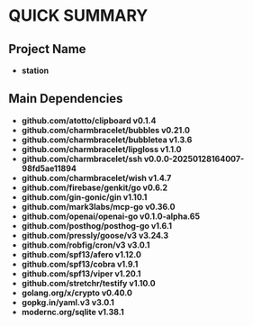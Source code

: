 # QUICK SUMMARY

## Project Name

- **station**

## Main Dependencies

- **github.com/atotto/clipboard v0.1.4**
- **github.com/charmbracelet/bubbles v0.21.0**
- **github.com/charmbracelet/bubbletea v1.3.6**
- **github.com/charmbracelet/lipgloss v1.1.0**
- **github.com/charmbracelet/ssh v0.0.0-20250128164007-98fd5ae11894**
- **github.com/charmbracelet/wish v1.4.7**
- **github.com/firebase/genkit/go v0.6.2**
- **github.com/gin-gonic/gin v1.10.1**
- **github.com/mark3labs/mcp-go v0.36.0**
- **github.com/openai/openai-go v0.1.0-alpha.65**
- **github.com/posthog/posthog-go v1.6.1**
- **github.com/pressly/goose/v3 v3.24.3**
- **github.com/robfig/cron/v3 v3.0.1**
- **github.com/spf13/afero v1.12.0**
- **github.com/spf13/cobra v1.9.1**
- **github.com/spf13/viper v1.20.1**
- **github.com/stretchr/testify v1.10.0**
- **golang.org/x/crypto v0.40.0**
- **gopkg.in/yaml.v3 v3.0.1**
- **modernc.org/sqlite v1.38.1**

